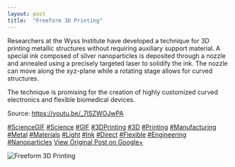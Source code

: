 ```yaml
---
layout: post
title:  "Freeform 3D Printing"
---
```


Researchers at the Wyss Institute have developed a technique for 3D printing metallic structures without requiring auxiliary support material. A special ink composed of silver nanoparticles is deposited through a nozzle and annealed using a precisely targeted laser to solidify the ink. The nozzle can move along the xyz-plane while a rotating stage allows for curved structures.  
  
The technique is promising for the creation of highly customized curved electronics and flexible biomedical devices.   
  
Source: <https://youtu.be/_7lSZWOJwPA>  
  
[#ScienceGIF](https://plus.google.com/s/%23ScienceGIF/posts) [#Science](https://plus.google.com/s/%23Science/posts) [#GIF](https://plus.google.com/s/%23GIF/posts) [#3DPrinting](https://plus.google.com/s/%233DPrinting/posts) [#3D](https://plus.google.com/s/%233D/posts) [#Printing](https://plus.google.com/s/%23Printing/posts) [#Manufacturing](https://plus.google.com/s/%23Manufacturing/posts) [#Metal](https://plus.google.com/s/%23Metal/posts) [#Materials](https://plus.google.com/s/%23Materials/posts) [#Light](https://plus.google.com/s/%23Light/posts) [#Ink](https://plus.google.com/s/%23Ink/posts) [#Direct](https://plus.google.com/s/%23Direct/posts) [#Flexible](https://plus.google.com/s/%23Flexible/posts) [#Engineering](https://plus.google.com/s/%23Engineering/posts) [#Nanoparticles](https://plus.google.com/s/%23Nanoparticles/posts)
[View Original Post on Google+](https://plus.google.com/+ColinSullender/posts/RXPbvJGbyj2)

![Freeform 3D Printing](https://i.imgur.com/dZpqO8L.gif)
